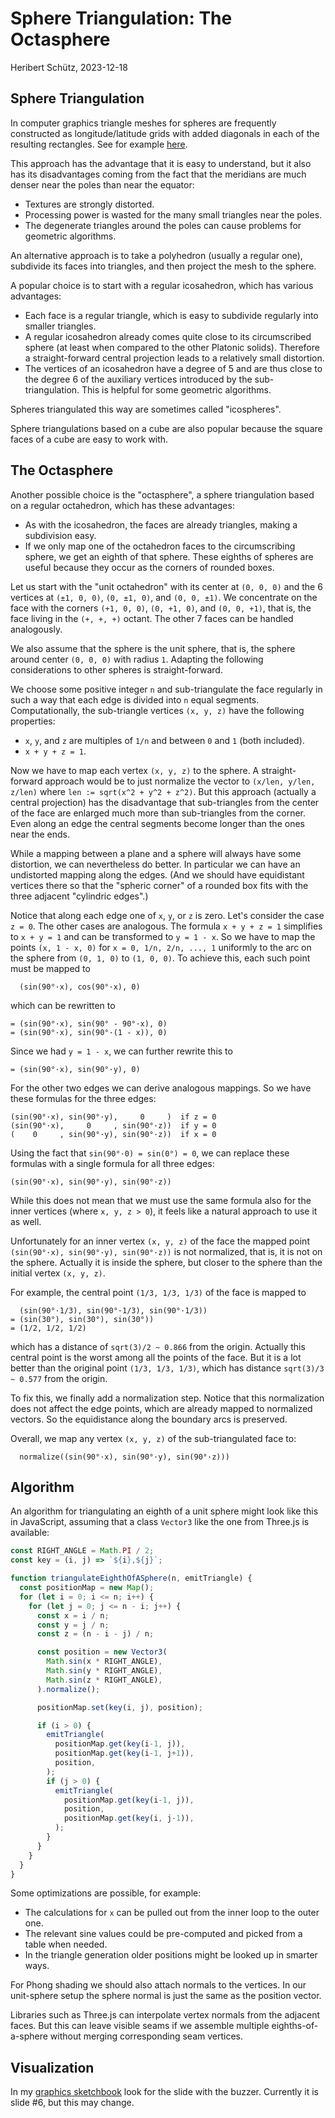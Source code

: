 Sphere Triangulation: The Octasphere
====================================

Heribert Schütz, 2023-12-18

Sphere Triangulation
--------------------

In computer graphics triangle meshes for spheres
are frequently constructed as longitude/latitude grids
with added diagonals in each of the resulting rectangles.
See for example
[here](https://threejs.org/docs/#api/en/geometries/SphereGeometry).

This approach has the advantage that it is easy to understand,
but it also has its disadvantages coming from the fact that the meridians
are much denser near the poles than near the equator:
- Textures are strongly distorted.
- Processing power is wasted for the many small triangles near the poles.
- The degenerate triangles around the poles can cause problems
  for geometric algorithms.

An alternative approach is to take a polyhedron (usually a regular one),
subdivide its faces into triangles, and then project the mesh to the sphere.

A popular choice is to start with a regular icosahedron,
which has various advantages:
- Each face is a regular triangle, which is easy to subdivide regularly
  into smaller triangles.
- A regular icosahedron already comes quite close to its circumscribed sphere
  (at least when compared to the other Platonic solids).
  Therefore a straight-forward central projection
  leads to a relatively small distortion.
- The vertices of an icosahedron have a degree of 5 and are thus close to the
  degree 6 of the auxiliary vertices introduced by the sub-triangulation.
  This is helpful for some geometric algorithms.

Spheres triangulated this way are sometimes called "icospheres".

Sphere triangulations based on a cube are also popular because the square
faces of a cube are easy to work with.

The Octasphere
--------------

Another possible choice is the "octasphere", a sphere triangulation based on
a regular octahedron, which has these advantages:
- As with the icosahedron, the faces are already triangles,
  making a subdivision easy.
- If we only map one of the octahedron faces to the circumscribing sphere,
  we get an eighth of that sphere.
  These eighths of spheres are useful
  because they occur as the corners of rounded boxes.

Let us start with the "unit octahedron" with its center at `(0, 0, 0)` and the 6
vertices at `(±1, 0, 0)`, `(0, ±1, 0)`, and `(0, 0, ±1)`.
We concentrate on the face with the corners
`(+1, 0, 0)`, `(0, +1, 0)`, and `(0, 0, +1)`,
that is, the face living in the `(+, +, +)` octant.
The other 7 faces can be handled analogously.

We also assume that the sphere is the unit sphere, that is, the sphere around
center `(0, 0, 0)` with radius `1`.
Adapting the following considerations to other spheres is straight-forward.

We choose some positive integer `n` and
sub-triangulate the face regularly in such a way that each edge is
divided into `n` equal segments.
Computationally, the sub-triangle vertices `(x, y, z)`
have the following properties:
- `x`, `y`, and `z` are multiples of `1/n` and between `0` and `1`
  (both included).
- `x + y + z = 1`.

Now we have to map each vertex `(x, y, z)` to the sphere.
A straight-forward approach would be to just normalize the vector to
`(x/len, y/len, z/len)` where `len := sqrt(x^2 + y^2 + z^2)`.
But this approach (actually a central projection) has the disadvantage
that sub-triangles from the center of the face
are enlarged much more than sub-triangles from the corner.
Even along an edge the central segments become longer
than the ones near the ends.

While a mapping between a plane and a sphere will always have some distortion,
we can nevertheless do better.
In particular we can have an undistorted mapping along the edges.
(And we should have equidistant vertices there
so that the "spheric corner" of a rounded box fits
with the three adjacent "cylindric edges".)

Notice that along each edge one of `x`, `y`, or `z` is zero.
Let's consider the case `z = 0`.  The other cases are analogous.
The formula `x + y + z = 1` simplifies to `x + y = 1`
and can be transformed to `y = 1 - x`.
So we have to map the points `(x, 1 - x, 0)` for `x = 0, 1/n, 2/n, ..., 1`
uniformly to the arc on the sphere from `(0, 1, 0)` to `(1, 0, 0)`.
To achieve this, each such point must be mapped to
```
  (sin(90°·x), cos(90°·x), 0)
```
which can be rewritten to
```
= (sin(90°·x), sin(90° - 90°·x), 0)
= (sin(90°·x), sin(90°·(1 - x)), 0)
```
Since we had `y = 1 - x`, we can further rewrite this to
```
= (sin(90°·x), sin(90°·y), 0)
```
For the other two edges we can derive analogous mappings.
So we have these formulas for the three edges:
```
(sin(90°·x), sin(90°·y),     0     )  if z = 0
(sin(90°·x),     0     , sin(90°·z))  if y = 0
(    0     , sin(90°·y), sin(90°·z))  if x = 0
```
Using the fact that `sin(90°·0) = sin(0°) = 0`,
we can replace these formulas with a single formula for all three edges:
```
(sin(90°·x), sin(90°·y), sin(90°·z))
```
While this does not mean that we must use the same formula also for the inner
vertices (where `x, y, z > 0`), it feels like a natural approach to use it
as well.

Unfortunately for an inner vertex `(x, y, z)` of the face the mapped point
`(sin(90°·x), sin(90°·y), sin(90°·z))` is not normalized,
that is, it is not on the sphere.
Actually it is inside the sphere, but closer to the sphere than the
initial vertex `(x, y, z)`.

For example, the central point `(1/3, 1/3, 1/3)` of the face is mapped to
```
  (sin(90°·1/3), sin(90°·1/3), sin(90°·1/3))
= (sin(30°), sin(30°), sin(30°))
= (1/2, 1/2, 1/2)
```
which has a distance of `sqrt(3)/2 ~ 0.866` from the origin.
Actually this central point is the worst among all the points of the face.
But it is a lot better than the original point `(1/3, 1/3, 1/3)`,
which has distance `sqrt(3)/3 ~ 0.577` from the origin.

To fix this, we finally add a normalization step.
Notice that this normalization does not affect the edge points,
which are already mapped to normalized vectors.
So the equidistance along the boundary arcs is preserved.

Overall, we map any vertex `(x, y, z)` of the sub-triangulated face to:
```
  normalize((sin(90°·x), sin(90°·y), sin(90°·z)))
```

Algorithm
---------

An algorithm for triangulating an eighth of a unit sphere
might look like this in JavaScript,
assuming that a class `Vector3` like the one from Three.js is available:

```js
const RIGHT_ANGLE = Math.PI / 2;
const key = (i, j) => `${i},${j}`;

function triangulateEighthOfASphere(n, emitTriangle) {
  const positionMap = new Map();
  for (let i = 0; i <= n; i++) {
    for (let j = 0; j <= n - i; j++) {
      const x = i / n;
      const y = j / n;
      const z = (n - i - j) / n;

      const position = new Vector3(
        Math.sin(x * RIGHT_ANGLE),
        Math.sin(y * RIGHT_ANGLE),
        Math.sin(z * RIGHT_ANGLE),
      ).normalize();

      positionMap.set(key(i, j), position);

      if (i > 0) {
        emitTriangle(
          positionMap.get(key(i-1, j)),
          positionMap.get(key(i-1, j+1)),
          position,
        );
        if (j > 0) {
          emitTriangle(
            positionMap.get(key(i-1, j)),
            position,
            positionMap.get(key(i, j-1)),
          );
        }
      }
    }
  }
}

```

Some optimizations are possible, for example:
- The calculations for `x` can be pulled out from the inner loop
  to the outer one.
- The relevant sine values could be pre-computed and
  picked from a table when needed.
- In the triangle generation older positions might be looked up in smarter ways.

For Phong shading we should also attach normals to the vertices.
In our unit-sphere setup the sphere normal
is just the same as the position vector.

Libraries such as Three.js can interpolate vertex normals
from the adjacent faces.
But this can leave visible seams if we assemble multiple
eighths-of-a-sphere without merging corresponding seam vertices.


Visualization
-------------

In my [graphics sketchbook](https://hcschuetz.github.io/graphics-sketchbook/dist/)
look for the slide with the buzzer.
Currently it is slide #6, but this may change.
